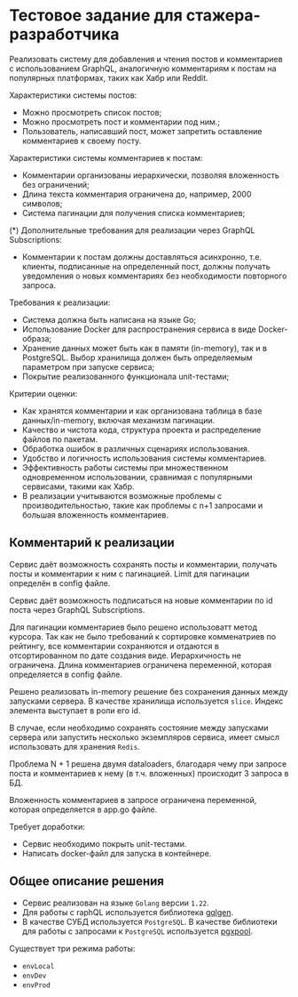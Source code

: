 # Тестовое задание для стажера-разработчика

Реализовать систему для добавления и чтения постов и комментариев с использованием GraphQL, аналогичную комментариям к постам на популярных платформах, таких как Хабр или Reddit.

Характеристики системы постов:
* Можно просмотреть список постов;
* Можно просмотреть пост и комментарии под ним.;
* Пользователь, написавший пост, может запретить оставление комментариев к своему посту.

Характеристики системы комментариев к постам:
* Комментарии организованы иерархически, позволяя вложенность без ограничений;
* Длина текста комментария ограничена до, например, 2000 символов;
* Система пагинации для получения списка комментариев;

(*) Дополнительные требования для реализации через GraphQL Subscriptions:

* Комментарии к постам должны доставляться асинхронно, т.е. клиенты, подписанные на определенный пост, должны получать уведомления о новых комментариях без необходимости повторного запроса.

Требования к реализации:
* Система должна быть написана на языке Go;
* Использование Docker для распространения сервиса в виде Docker-образа;
* Хранение данных может быть как в памяти (in-memory), так и в PostgreSQL. Выбор хранилища должен быть определяемым параметром при запуске сервиса;
* Покрытие реализованного функционала unit-тестами;

Критерии оценки:
* Как хранятся комментарии и как организована таблица в базе данных/in-memory, включая механизм пагинации.
* Качество и чистота кода, структура проекта и распределение файлов по пакетам.
* Обработка ошибок в различных сценариях использования.
* Удобство и логичность использования системы комментариев.
* Эффективность работы системы при множественном одновременном использовании, сравнимая с популярными сервисами, такими как Хабр.
* В реализации учитываются возможные проблемы с производительностью, такие как проблемы с n+1 запросами и большая вложенность комментариев.


## Комментарий к реализации

Сервис даёт возможность сохранять посты и комментарии, получать посты и комментарии к ним с пагинацией.
Limit для пагинации определён в config файле.

Сервис даёт возможность подписаться на новые комментарии по id поста через GraphQL Subscriptions.

Для пагинации комментариев было решено использоватт метод курсора.
Так как не было требований к сортировке комменатриев по рейтингу, все комментарии сохраняются и отдаются в отсортированном по дате создания виде.
Иерархичность не ограничена.
Длина комментариев ограничена переменной, которая определяется в config файле.

Решено реализовать in-memory решение без сохранения данных между запусками сервера.
В качестве хранилища используется `slice`. Индекс элемента выступает в роли его id.


В случае, если необходимо сохранять состояние между запусками сервера или запустить несколько экземпляров сервиса, имеет
смысл использовать для хранения `Redis`.

Проблема N + 1 решена двумя dataloaders, благодаря чему при запросе поста и комментариев к нему (в т.ч. вложенных) происходит 3 запроса в БД.

Вложенность комментариев в запросе ограничена переменной, которая определяется в app.go файле.

Требует доработки:
* Сервис необходимо покрыть unit-тестами.
* Написать docker-файл для запуска в контейнере.

## Общее описание решения

- Сервис реализован на языке `Golang` версии `1.22`.
- Для работы с raphQL используется библиотека [gqlgen](https://github.com/99designs/gqlgen).
- В качестве СУБД используется `PostgreSQL`. В качестве библиотеки для работы с запросами к `PostgreSQL` используется
  [pgxpool](https://github.com/jackc/pgx).

Существует три режима работы:
* `envLocal`
* `envDev`
* `envProd`
